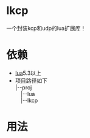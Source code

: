 # lkcp
一个封装kcp和udp的lua扩展库！

# 依赖
- [lua](https://github.com/xiyoo0812/lua.git)5.3以上
- 项目路径如下<br>
  |--proj <br>
  &emsp;|--lua <br>
  &emsp;|--lkcp

# 用法
```lua

```

